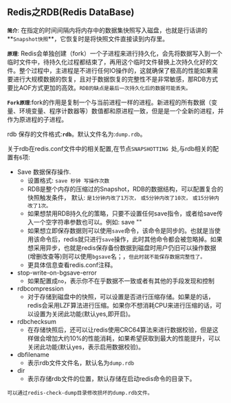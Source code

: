## Redis之RDB(Redis DataBase)

**`简介`**: 在指定的时间间隔内将内存中的数据集快照写入磁盘，也就是行话讲的**`Snapshot快照`**，它恢复时是将快照文件直接读到内存里。

**`原理`**: Redis会单独创建（fork）一个子进程来进行持久化，会先将数据写入到一个临时文件中，待持久化过程都结束了，再用这个临时文件替换上次持久化好的文件。整个过程中，主进程是不进行任何IO操作的，这就确保了极高的性能如果需要进行大规模数据的恢复，且对于数据恢复的完整性不是非常敏感，那RDB方式要比AOF方式更加的高效。`RDB的缺点是最后一次持久化后的数据可能丢失。`

**`Fork原理`**:fork的作用是复制一个与当前进程一样的进程。新进程的所有数据（变量、环境变量、程序计数器等）数值都和原进程一致，但是是一个全新的进程，并作为原进程的子进程。

rdb 保存的文件格式:**`rdb`**。默认文件名为:`dump.rdb`。

关于rdb在redis.conf文件中的相关配置,在节点`SNAPSHOTTING `处,与rdb相关的配置有`6`项:

- Save  数据保存操作.
  - 设置格式: `save 秒钟 写操作次数`
  - RDB是整个内存的压缩过的Snapshot，RDB的数据结构，可以配置复合的快照触发条件，
    默认:
    `是1分钟内改了1万次，`
    `或5分钟内改了10次，`
    `或15分钟内改了1次。`
  - 如果想禁用RDB持久化的策略，只要不设置任何save指令，或者给save传入一个空字符串参数也可以。例如: save ""
  - 如果想立即保存数据则可以使用`save`命令，该命令是同步的。也就是当使用该命令后，redis就只进行`save`操作，此时其他命令都会被忽略掉。如果想采用异步，也就是redis保存备份数据到磁盘时用户仍旧可以操作数据(增删改查等)则可以使用`bgsave`名；，`但此时就不能保存数据完整性了。`
  - 更具体信息查看redis.conf注释。
- stop-write-on-bgsave-error
  - 如果配置成`no`，表示你不在乎数据不一致或者有其他的手段发现和控制
- rdbcompression
  - 对于存储到磁盘中的快照，可以设置是否进行压缩存储。如果是的话，redis会采用LZF算法进行压缩。如果你不想消耗CPU来进行压缩的话，可以设置为关闭此功能(默认yes,即开启)。
- rdbchecksum
  - 在存储快照后，还可以让redis使用CRC64算法来进行数据校验，但是这样做会增加大约10%的性能消耗，如果希望获取到最大的性能提升，可以关闭此功能(默认yes，表示启用数据校验)。
- dbfilename
  - 表示rdb文件文件名，默认名为`dump.rdb`
- dir
  - 表示存储rdb文件的位置，默认存储在启动redis命令的目录下。

`可以通过redis-check-dump目录修改损坏的dump.rdb文件。`



 
